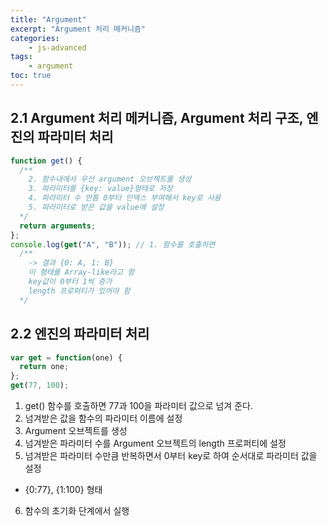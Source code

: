 ```yaml
--- 
title: "Argument" 
excerpt: "Argument 처리 메커니즘"
categories: 
    - js-advanced
tags: 
    - argument
toc: true
--- 
```

## 2.1 Argument 처리 메커니즘, Argument 처리 구조, 엔진의 파라미터 처리

```javascript
function get() {
  /**
    2. 함수내에서 우선 argument 오브젝트를 생성
    3. 파라미터를 {key: value}형태로 저장
    4. 파라미터 수 만틈 0부터 인덱스 부여해서 key로 사용
    5. 파라미터로 받은 값을 value에 설정
  */
  return arguments; 
};
console.log(get("A", "B")); // 1. 함수를 호출하면
  /**
    -> 결과 {0: A, 1: B}
    이 형태를 Array-like라고 함
    key값이 0부터 1씩 증가
    length 프로퍼티가 있어야 함
  */
```

## 2.2 엔진의 파라미터 처리

```javascript
var get = function(one) {
  return one;
};
get(77, 100);
```

1. get() 함수를 호출하면 77과 100을 파라미터 값으로 넘겨 준다.
2. 넘겨받은 값을 함수의 파라미터 이름에 설정
3. Argument 오브젝트를 생성
4. 넘겨받은 파라미터 수를 Argument 오브젝트의 length 프로퍼티에 설정
5. 넘겨받은 파라미터 수만큼 반복하면서 0부터 key로 하여 순서대로 파라미터 값을 설정
  - {0:77}, {1:100} 형태
6. 함수의 초기화 단계에서 실행




